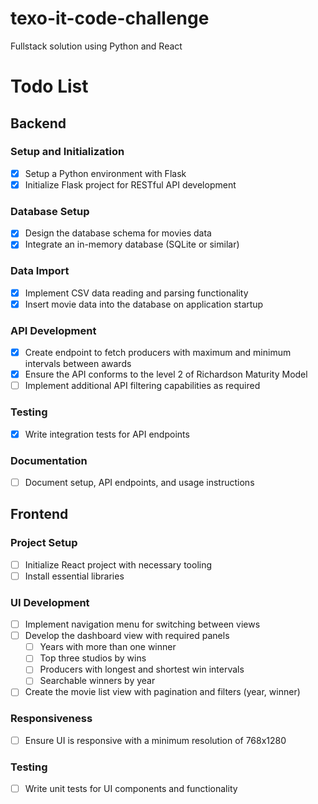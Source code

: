# texo-it-code-challenge
Fullstack solution using Python and React

# Todo List

## Backend

### Setup and Initialization
- [x] Setup a Python environment with Flask
- [x] Initialize Flask project for RESTful API development

### Database Setup
- [x] Design the database schema for movies data
- [x] Integrate an in-memory database (SQLite or similar)

### Data Import
- [x] Implement CSV data reading and parsing functionality
- [x] Insert movie data into the database on application startup

### API Development
- [x] Create endpoint to fetch producers with maximum and minimum intervals between awards
- [x] Ensure the API conforms to the level 2 of Richardson Maturity Model
- [ ] Implement additional API filtering capabilities as required

### Testing
- [x] Write integration tests for API endpoints

### Documentation
- [ ] Document setup, API endpoints, and usage instructions

## Frontend

### Project Setup
- [ ] Initialize React project with necessary tooling
- [ ] Install essential libraries 

### UI Development
- [ ] Implement navigation menu for switching between views
- [ ] Develop the dashboard view with required panels
  - [ ] Years with more than one winner
  - [ ] Top three studios by wins
  - [ ] Producers with longest and shortest win intervals
  - [ ] Searchable winners by year
- [ ] Create the movie list view with pagination and filters (year, winner)

### Responsiveness
- [ ] Ensure UI is responsive with a minimum resolution of 768x1280

### Testing
- [ ] Write unit tests for UI components and functionality
